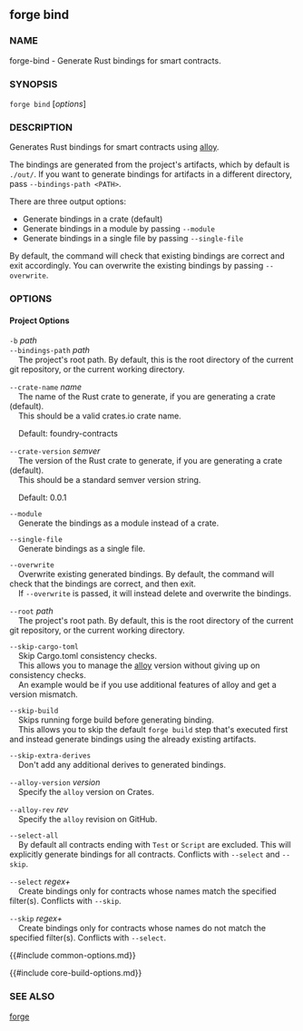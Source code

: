 ## forge bind

### NAME

forge-bind - Generate Rust bindings for smart contracts.

### SYNOPSIS

`forge bind` [*options*]

### DESCRIPTION

Generates Rust bindings for smart contracts using [alloy](https://github.com/alloy-rs/alloy).

The bindings are generated from the project's artifacts, which by default is `./out/`.
If you want to generate bindings for artifacts in a different directory, pass `--bindings-path <PATH>`.

There are three output options:

- Generate bindings in a crate (default)
- Generate bindings in a module by passing `--module`
- Generate bindings in a single file by passing `--single-file`

By default, the command will check that existing bindings are correct and exit accordingly.
You can overwrite the existing bindings by passing `--overwrite`.

### OPTIONS

#### Project Options

`-b` _path_  
`--bindings-path` _path_  
&nbsp;&nbsp;&nbsp;&nbsp;The project's root path. By default, this is the root directory of the current git repository, or the current working directory.

`--crate-name` _name_  
&nbsp;&nbsp;&nbsp;&nbsp;The name of the Rust crate to generate, if you are generating a crate (default).  
&nbsp;&nbsp;&nbsp;&nbsp;This should be a valid crates.io crate name.

&nbsp;&nbsp;&nbsp;&nbsp;Default: foundry-contracts

`--crate-version` _semver_  
&nbsp;&nbsp;&nbsp;&nbsp;The version of the Rust crate to generate, if you are generating a crate (default).  
&nbsp;&nbsp;&nbsp;&nbsp;This should be a standard semver version string.

&nbsp;&nbsp;&nbsp;&nbsp;Default: 0.0.1

`--module`  
&nbsp;&nbsp;&nbsp;&nbsp;Generate the bindings as a module instead of a crate.

`--single-file`  
&nbsp;&nbsp;&nbsp;&nbsp;Generate bindings as a single file.

`--overwrite`  
&nbsp;&nbsp;&nbsp;&nbsp;Overwrite existing generated bindings. By default, the command will check that the bindings are correct, and then exit.  
&nbsp;&nbsp;&nbsp;&nbsp;If `--overwrite` is passed, it will instead delete and overwrite the bindings.

`--root` _path_  
&nbsp;&nbsp;&nbsp;&nbsp;The project's root path. By default, this is the root directory of the current git repository, or the current working directory.

`--skip-cargo-toml`  
&nbsp;&nbsp;&nbsp;&nbsp;Skip Cargo.toml consistency checks.  
&nbsp;&nbsp;&nbsp;&nbsp;This allows you to manage the [alloy](https://github.com/alloy-rs/alloy) version without giving up on consistency checks.  
&nbsp;&nbsp;&nbsp;&nbsp;An example would be if you use additional features of alloy and get a version mismatch.

`--skip-build`  
&nbsp;&nbsp;&nbsp;&nbsp;Skips running forge build before generating binding.  
&nbsp;&nbsp;&nbsp;&nbsp;This allows you to skip the default `forge build` step that's executed first and instead generate bindings using the already existing artifacts.

`--skip-extra-derives`  
&nbsp;&nbsp;&nbsp;&nbsp;Don't add any additional derives to generated bindings.

`--alloy-version` _version_  
&nbsp;&nbsp;&nbsp;&nbsp;Specify the `alloy` version on Crates.

`--alloy-rev` _rev_  
&nbsp;&nbsp;&nbsp;&nbsp;Specify the `alloy` revision on GitHub.

`--select-all`  
&nbsp;&nbsp;&nbsp;&nbsp;By default all contracts ending with `Test` or `Script` are excluded. This will explicitly generate bindings for all contracts. Conflicts with `--select` and `--skip`.

`--select` _regex+_  
&nbsp;&nbsp;&nbsp;&nbsp;Create bindings only for contracts whose names match the specified filter(s). Conflicts with `--skip`.

`--skip` _regex+_  
&nbsp;&nbsp;&nbsp;&nbsp;Create bindings only for contracts whose names do not match the specified filter(s). Conflicts with `--select`.

{{#include common-options.md}}

{{#include core-build-options.md}}

### SEE ALSO

[forge](./forge.md)
